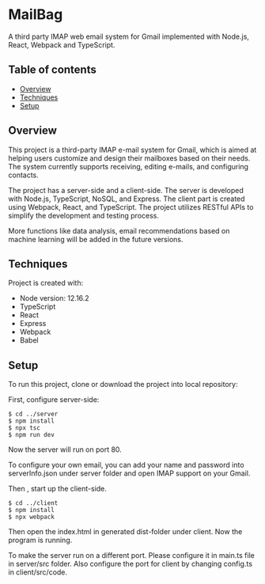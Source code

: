 # MailBag
A third party IMAP web email system for Gmail implemented with Node.js, React, Webpack and TypeScript.
## Table of contents
* [Overview](#Overview)
* [Techniques](#techniques)
* [Setup](#setup)
## Overview
This project is a third-party IMAP e-mail system for Gmail, which is aimed at helping users customize and design their mailboxes based on their needs. The system currently supports receiving, editing e-mails, and configuring contacts. 

The project has a server-side and a client-side. The server is developed with Node.js, TypeScript, NoSQL, and Express. The client part is created using Webpack, React, and TypeScript. The project utilizes RESTful APIs to simplify the development and testing process.

More functions like data analysis, email recommendations based on machine learning will be added in the future versions. 
	
## Techniques
Project is created with:
* Node version: 12.16.2
* TypeScript
* React
* Express
* Webpack
* Babel
	
## Setup
To run this project, clone or download the project into local repository:

First, configure server-side:

```
$ cd ../server
$ npm install
$ npx tsc
$ npm run dev
```

Now the server will run on port 80. 

To configure your own email, you can add your name and password into serverInfo.json under server folder and open IMAP support on your Gmail.

Then , start up the client-side.

```
$ cd ../client
$ npm install
$ npx webpack
```

Then open the index.html in generated dist-folder under client. Now the program is running. 

To make the server run on a different port. Please configure it in main.ts file in server/src folder. Also configure the port for client by changing config.ts in client/src/code. 

